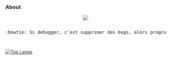 ### About
<p align="center">

<a href="https://www.linkedin.com/in/ssaugrin/">
  <img src="https://img.shields.io/badge/Linkedin-informational?style=for-the-badge&logo=linkedin&label=social">
</a>

</p>

<pre align="center">

:bowtie: Si debugger, c’est supprimer des bugs, alors programmer ne peut être que les ajouter.

                                                                Edsger Dijkstra
</pre>

[![Top Langs](https://github-readme-stats.vercel.app/api/top-langs/?username=zourite&layout=compact)](https://github.com/anuraghazra/github-readme-stats)
